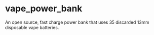 # vape_power_bank
An open source, fast charge power bank that uses 35 discarded 13mm disposable vape batteries.
